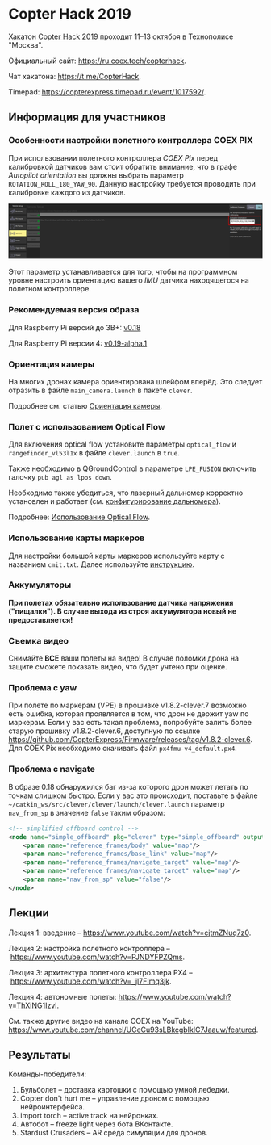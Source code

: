 # Copter Hack 2019

Хакатон [Copter Hack 2019](https://copterexpress.timepad.ru/event/1017592/) проходит 11–13 октября в Технополисе "Москва".

Официальный сайт: https://ru.coex.tech/copterhack.

Чат хакатона: https://t.me/CopterHack.

Timepad: https://copterexpress.timepad.ru/event/1017592/.

## Информация для участников

### Особенности настройки полетного контроллера COEX PIX

При использовании полетного контроллера *COEX Pix* перед калибровкой датчиков вам стоит обратить внимание, что в графе *Autopilot orientation* вы должны выбрать параметр `ROTATION_ROLL_180_YAW_90`. Данную настройку требуется проводить при калибровке каждого из датчиков.

<img src="../assets/autopilot_orientation.png" class="center" width=600>

Этот параметр устанавливается для того, чтобы на программном уровне настроить ориентацию вашего *IMU* датчика находящегося на полетном контроллере.

### Рекомендуемая версия образа

Для Raspberry Pi версий до 3B+: [v0.18](https://github.com/CopterExpress/clever/releases/tag/v0.18)

Для Raspberry Pi версии 4: [v0.19-alpha.1](https://github.com/CopterExpress/clever/releases/tag/v0.19-alpha.1)

### Ориентация камеры

На многих дронах камера ориентирована шлейфом вперёд. Это следует отразить в файле `main_camera.launch` в пакете `clever`.

Подробнее см. статью [Ориентация камеры](camera_setup.md).

### Полет с использованием Optical Flow

Для включения optical flow установите параметры `optical_flow` и `rangefinder_vl53l1x` в файле `clever.launch` в `true`.

Также необходимо в QGroundControl в параметре `LPE_FUSION` включить галочку `pub agl as lpos down`.

Необходимо также убедиться, что лазерный дальномер корректно установлен и работает (см. [конфигурирование дальномера](laser.md)).

Подробнее: [Использование Optical Flow](optical_flow.md).

### Использование карты маркеров

Для настройки большой карты маркеров используйте карту с названием `cmit.txt`. Далее используйте [инструкцию](aruco_map.md).

### Аккумуляторы

**При полетах обязательно использование датчика напряжения ("пищалки"). В случае выхода из строя аккумулятора новый не предоставляется!**

### Съемка видео

Снимайте **ВСЕ** ваши полеты на видео! В случае поломки дрона на защите сможете показать видео, что будет учтено при оценке.

### Проблема с yaw

При полете по маркерам (VPE) в прошивке v1.8.2-clever.7 возможно есть ошибка, которая проявляется в том, что дрон не держит yaw по маркерам. Если у вас есть такая проблема, попробуйте залить более старую прошивку v1.8.2-clever.6, доступную по ссылке https://github.com/CopterExpress/Firmware/releases/tag/v1.8.2-clever.6. Для COEX Pix необходимо скачивать файл `px4fmu-v4_default.px4`.

### Проблема с navigate

В образе 0.18 обнаружился баг из-за которого дрон может летать по точкам слишком быстро. Если у вас это происходит, поставьте в файле `~/catkin_ws/src/clever/clever/launch/clever.launch` параметр `nav_from_sp` в значение `false` таким образом:

```xml
<!-- simplified offboard control -->
<node name="simple_offboard" pkg="clever" type="simple_offboard" output="screen" clear_params="true">
    <param name="reference_frames/body" value="map"/>
    <param name="reference_frames/base_link" value="map"/>
    <param name="reference_frames/navigate_target" value="map"/>
    <param name="reference_frames/navigate_target" value="map"/>
    <param name="nav_from_sp" value="false"/>
</node>
```

## Лекции

Лекция 1: введение – https://www.youtube.com/watch?v=cjtmZNuq7z0.

Лекция 2: настройка полетного контроллера – https://www.youtube.com/watch?v=PJNDYFPZQms.

Лекция 3: архитектура полетного контроллера PX4 – https://www.youtube.com/watch?v=_jl7FImq3jk.

Лекция 4: автономные полеты: https://www.youtube.com/watch?v=ThXiNG1IzvI.

См. также другие видео на канале COEX на YouTube: https://www.youtube.com/channel/UCeCu93sLBkcgbIkIC7Jaauw/featured.

## Результаты

Команды-победители:

1. Бульболет – доставка картошки с помощью умной лебедки.
2. Copter don't hurt me – управление дроном с помощью нейроинтерфейса.
3. import torch – active track на нейронках.
4. Автобот – freeze light через бота ВКонтакте.
5. Stardust Crusaders – AR среда симуляции для дронов.

